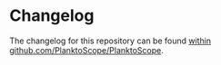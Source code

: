 # Changelog

The changelog for this repository can be found [within github.com/PlanktoScope/PlanktoScope](https://github.com/PlanktoScope/PlanktoScope/blob/master/software/CHANGELOG.md).
